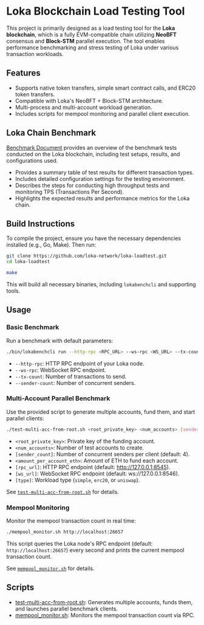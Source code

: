 # Loka Blockchain Load Testing Tool

This project is primarily designed as a load testing tool for the **Loka blockchain**, which is a fully EVM-compatible chain utilizing **NeoBFT** consensus and **Block-STM** parallel execution. The tool enables performance benchmarking and stress testing of Loka under various transaction workloads.

## Features

- Supports native token transfers, simple smart contract calls, and ERC20 token transfers.
- Compatible with Loka's NeoBFT + Block-STM architecture.
- Multi-process and multi-account workload generation.
- Includes scripts for mempool monitoring and parallel client execution.

## Loka Chain Benchmark

[Benchmark Document](benchmark.md) provides an overview of the benchmark tests conducted on the Loka blockchain, including test setups, results, and configurations used.
- Provides a summary table of test results for different transaction types.
- Includes detailed configuration settings for the testing environment.
- Describes the steps for conducting high throughput tests and monitoring TPS (Transactions Per Second).
- Highlights the expected results and performance metrics for the Loka chain.

## Build Instructions

To compile the project, ensure you have the necessary dependencies installed (e.g., Go, Make).
Then run:

```sh
git clone https://github.com/loka-network/loka-loadtest.git
cd loka-loadtest

make
```

This will build all necessary binaries, including `lokabenchcli` and supporting tools.

## Usage

### Basic Benchmark

Run a benchmark with default parameters:

```sh
./bin/lokabenchcli run --http-rpc <RPC_URL> --ws-rpc <WS_URL> --tx-count <COUNT> --sender-count <NUM_SENDERS>
```

- `--http-rpc`: HTTP RPC endpoint of your Loka node.
- `--ws-rpc`: WebSocket RPC endpoint.
- `--tx-count`: Number of transactions to send.
- `--sender-count`: Number of concurrent senders.

### Multi-Account Parallel Benchmark

Use the provided script to generate multiple accounts, fund them, and start parallel clients:

```sh
./test-multi-acc-from-root.sh <root_private_key> <num_accounts> [sender_count] <amount_per_account_eth> [rpc_url] [ws_url] [type]
```

- `<root_private_key>`: Private key of the funding account.
- `<num_accounts>`: Number of test accounts to create.
- `[sender_count]`: Number of concurrent senders per client (default: 4).
- `<amount_per_account_eth>`: Amount of ETH to fund each account.
- `[rpc_url]`: HTTP RPC endpoint (default: http://127.0.0.1:8545).
- `[ws_url]`: WebSocket RPC endpoint (default: ws://127.0.0.1:8546).
- `[type]`: Workload type (`simple`, `erc20`, or `uniswap`).

See [`test-multi-acc-from-root.sh`](test-multi-acc-from-root.sh) for details.

### Mempool Monitoring

Monitor the mempool transaction count in real time:

```sh
./mempool_monitor.sh http://localhost:26657
```

This script queries the Loka node's RPC endpoint (default: `http://localhost:26657`) every second and prints the current mempool transaction count.

See [`mempool_monitor.sh`](mempool_monitor.sh) for details.

## Scripts

- [test-multi-acc-from-root.sh](test-multi-acc-from-root.sh): Generates multiple accounts, funds them, and launches parallel benchmark clients.
- [mempool_monitor.sh](mempool_monitor.sh): Monitors the mempool transaction count via RPC.